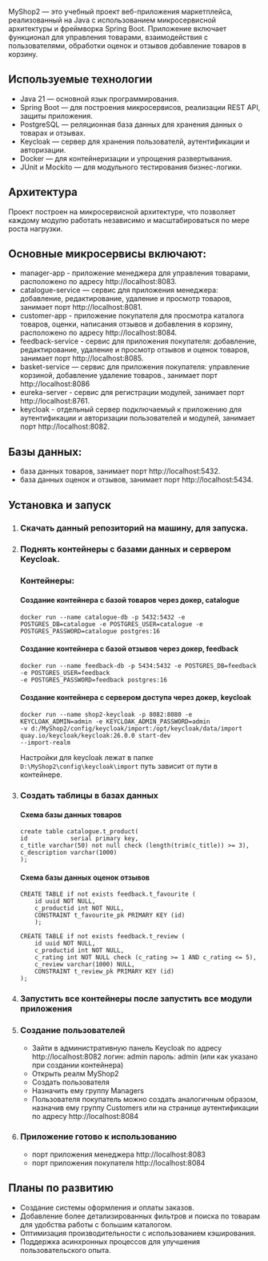 MyShop2 — это учебный проект веб-приложения маркетплейса,
реализованный на Java с использованием микросервисной архитектуры
и фреймворка Spring Boot. Приложение включает функционал для управления
товарами, взаимодействия с пользователями, обработки оценок и отзывов добавление товаров в корзину.

## Используемые технологии

* Java 21 — основной язык программирования.
* Spring Boot — для построения микросервисов, реализации REST API, защиты приложения.
* PostgreSQL — реляционная база данных для хранения данных о товарах и отзывах.
* Keycloak — сервер для хранения пользователй, аутентификации и авторизации.
* Docker — для контейнеризации и упрощения развертывания.
* JUnit и Mockito — для модульного тестирования бизнес-логики.

## Архитектура

Проект построен на микросервисной архитектуре, что позволяет каждому
модулю работать независимо и масштабироваться по мере роста нагрузки.

## Основные микросервисы включают:

* manager-app - приложение менеджера для управления товарами, расположено по адресу  http://localhost:8083.
* catalogue-service — сервис для приложения менеджера: добавление, редактирование,
  удаление и просмотр товаров, занимает порт http://localhost:8081.
* customer-app - приложение покупателя для просмотра каталога товаров, оценки,
  написания отзывов и добавления в корзину, расположено по адресу http://localhost:8084.
* feedback-service - сервис для приложения покупателя: добавление, редактирование,
  удаление и просмотр отзывов и оценок товаров, занимает порт http://localhost:8085.
* basket-service — сервис для приложения покупателя: управление корзиной,
  добавление удаление товаров., занимает порт http://localhost:8086
* eureka-server - сервис для регистрации модулей, занимает порт http://localhost:8761.
* keycloak - отдельный сервер подключаемый к приложению для аутентификации и авторизации
  пользователей и модулей, занимает порт http://localhost:8082.

## Базы данных:

* база данных товаров, занимает порт http://localhost:5432.
* база данных оценок и отзывов, занимает порт http://localhost:5434.

## Установка и запуск

1. ### Скачать данный репозиторий на машину, для запуска.
2. ### Поднять контейнеры с базами данных и сервером Keycloak.
   ### Контейнеры:
   #### Создание контейнера с базой товаров через докер, catalogue
   ```docker run --name catalogue-db -p 5432:5432 -e POSTGRES_DB=catalogue -e POSTGRES_USER=catalogue -e POSTGRES_PASSWORD=catalogue postgres:16```

   #### Создание контейнера с базой отзывов через докер, feedback
    ```
    docker run --name feedback-db -p 5434:5432 -e POSTGRES_DB=feedback -e POSTGRES_USER=feedback
    -e POSTGRES_PASSWORD=feedback postgres:16
     ```

   #### Создание контейнера с сервером доступа через докер, keycloak
    ```
    docker run --name shop2-keycloak -p 8082:8080 -e KEYCLOAK_ADMIN=admin -e KEYCLOAK_ADMIN_PASSWORD=admin
    -v d:/MyShop2/config/keycloak/import:/opt/keycloak/data/import quay.io/keycloak/keycloak:26.0.0 start-dev
    --import-realm
    ```
   Настройки для keycloak лежат в папке ```D:\MyShop2\config\keycloak\import``` путь зависит от пути в контейнере.
3. ### Создать таблицы в базах данных
   #### Схема базы данных товаров
    ```
    create table catalogue.t_product(
    id            serial primary key,
    c_title varchar(50) not null check (length(trim(c_title)) >= 3),
    c_description varchar(1000)
    );
    ```
   #### Схема базы данных оценок отзывов
    ```
    CREATE TABLE if not exists feedback.t_favourite (
        id uuid NOT NULL,
    	c_productid int NOT NULL,
    	CONSTRAINT t_favourite_pk PRIMARY KEY (id)
        );
    
    CREATE TABLE if not exists feedback.t_review (
    	id uuid NOT NULL,
    	c_productid int NOT NULL,
    	c_rating int NOT NULL check (c_rating >= 1 AND c_rating <= 5),
    	c_review varchar(1000) NULL,
    	CONSTRAINT t_review_pk PRIMARY KEY (id)
    );
    ```
4. ### Запустить все контейнеры после запустить все модули приложения
5. ### Создание пользователей
    * Зайти в административную панель Keycloak по адресу http://localhost:8082
      логин: admin пароль: admin (или как указано при создании контейнера)
    * Открыть реалм MyShop2
    * Создать пользователя
    * Назначить ему группу Managers
    * Пользователя покупатель можно создать аналогичным образом, назначив ему группу Customers
      или на странице аутентификации по адресу http://localhost:8084
6. ### Приложение готово к использованию
    * порт приложения менеджера http://localhost:8083
    * порт приложения покупателя http://localhost:8084

## Планы по развитию

* Создание системы оформления и оплаты заказов.
* Добавление более детализированных фильтров и поиска по товарам для удобства работы с большим каталогом.
* Оптимизация производительности с использованием кэширования.
* Поддержка асинхронных процессов для улучшения пользовательского опыта.
